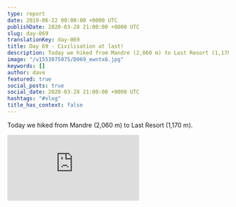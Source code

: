 ```yaml
---
type: report
date: 2019-06-22 00:00:00 +0000 UTC
publishDate: 2020-03-28 21:00:00 +0000 UTC
slug: day-069
translationKey: day-069
title: Day 69 - Civilisation at last!
description: Today we hiked from Mandre (2,060 m) to Last Resort (1,170 m).
image: "/v1553075075/D069_ewntx6.jpg"
keywords: []
author: dave
featured: true
social_posts: true
social_date: 2020-03-28 21:00:00 +0000 UTC
hashtags: "#vlog"
title_has_context: false
---
```


Today we hiked from Mandre (2,060 m) to Last Resort (1,170 m).

<iframe class="youtube75" src="https://www.youtube.com/embed/wPGE4zxE8Xg" frameborder="0" allow="accelerometer; autoplay; encrypted-media; gyroscope; picture-in-picture" allowfullscreen></iframe>

